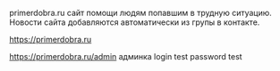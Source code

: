 
primerdobra.ru сайт помощи людям попавшим в трудную ситуацию.
Новости сайта добавляются автоматически из групы в контакте.





https://primerdobra.ru
 

https://primerdobra.ru/admin админка   login test password test
